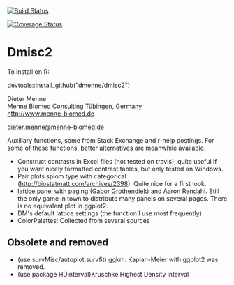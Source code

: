 [![Build Status](https://travis-ci.org/dmenne/dmisc2.svg?branch=master)](https://travis-ci.org/dmenne/dmisc2)

[![Coverage Status](https://coveralls.io/repos/github/dmenne/dmisc2/badge.svg?branch=master)](https://coveralls.io/github/dmenne/dmisc2?branch=master)

Dmisc2
===========================================

To install on R:

devtools::install_github("dmenne/dmisc2")


Dieter Menne   
Menne Biomed Consulting Tübingen, Germany    
http://www.menne-biomed.de   

dieter.menne@menne-biomed.de 

Auxillary functions, some from Stack Exchange and r-help postings.
For some of these functions, better alternatives are meanwhile available.

* Construct contrasts in Excel files (not tested on travis); quite useful if you want nicely formatted contrast tables, but only tested on Windows. 
* Pair plots splom type with categorical (http://biostatmatt.com/archives/2398). Quite nice for a first look.
* lattice panel with paging ([Gabor Grothendiek](http://stackoverflow.com/questions/9654244/multipage-lattice-panel-arrangement)) and Aaron Rendahl. Still the only game in town to distribute many panels on several pages. There is no equivalent plot in ggplot2. 
* DM's default lattice settings (the function I use most frequently)
* ColorPalettes: Collected from several sources

## Obsolete and removed
* (use survMisc/autoplot.survfit) ggkm: Kaplan-Meier with ggplot2 was removed.
* (use package HDinterval)Kruschke Highest Density interval


